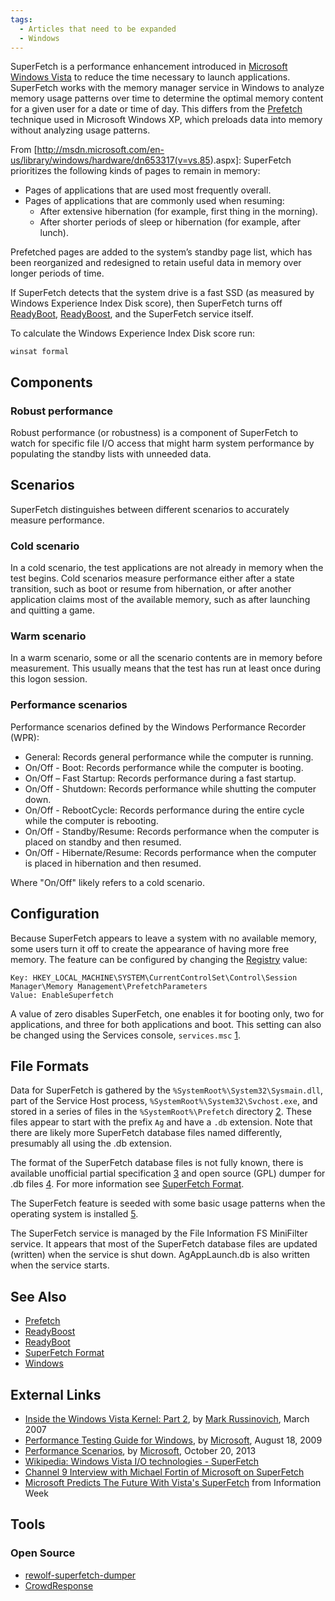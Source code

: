 ```yaml
---
tags:
  - Articles that need to be expanded
  - Windows
---
```

SuperFetch is a performance enhancement introduced in
[Microsoft](microsoft.md) [Windows Vista](windows.md) to
reduce the time necessary to launch applications. SuperFetch works with
the memory manager service in Windows to analyze memory usage patterns
over time to determine the optimal memory content for a given user for a
date or time of day. This differs from the
[Prefetch](prefetch.md) technique used in Microsoft Windows XP,
which preloads data into memory without analyzing usage patterns.

From
\[<http://msdn.microsoft.com/en-us/library/windows/hardware/dn653317(v=vs.85>).aspx\]:
SuperFetch prioritizes the following kinds of pages to remain in memory:

- Pages of applications that are used most frequently overall.
- Pages of applications that are commonly used when resuming:
  - After extensive hibernation (for example, first thing in the
    morning).
  - After shorter periods of sleep or hibernation (for example, after
    lunch).

Prefetched pages are added to the system’s standby page list, which has
been reorganized and redesigned to retain useful data in memory over
longer periods of time.

If SuperFetch detects that the system drive is a fast SSD (as measured
by Windows Experience Index Disk score), then SuperFetch turns off
[ReadyBoot](readyboot.md), [ReadyBoost](readyboost.md),
and the SuperFetch service itself.

To calculate the Windows Experience Index Disk score run:

    winsat formal

## Components

### Robust performance

Robust performance (or robustness) is a component of SuperFetch to watch
for specific file I/O access that might harm system performance by
populating the standby lists with unneeded data.

## Scenarios

SuperFetch distinguishes between different scenarios to accurately
measure performance.

### Cold scenario

In a cold scenario, the test applications are not already in memory when
the test begins. Cold scenarios measure performance either after a state
transition, such as boot or resume from hibernation, or after another
application claims most of the available memory, such as after launching
and quitting a game.

### Warm scenario

In a warm scenario, some or all the scenario contents are in memory
before measurement. This usually means that the test has run at least
once during this logon session.

### Performance scenarios

Performance scenarios defined by the Windows Performance Recorder (WPR):

- General: Records general performance while the computer is running.
- On/Off - Boot: Records performance while the computer is booting.
- On/Off – Fast Startup: Records performance during a fast startup.
- On/Off - Shutdown: Records performance while shutting the computer
  down.
- On/Off - RebootCycle: Records performance during the entire cycle
  while the computer is rebooting.
- On/Off - Standby/Resume: Records performance when the computer is
  placed on standby and then resumed.
- On/Off - Hibernate/Resume: Records performance when the computer is
  placed in hibernation and then resumed.

Where "On/Off" likely refers to a cold scenario.

## Configuration

Because SuperFetch appears to leave a system with no available memory, some
users turn it off to create the appearance of having more free memory. The
feature can be configured by changing the [Registry](windows_registry.md) value:

    Key: HKEY_LOCAL_MACHINE\SYSTEM\CurrentControlSet\Control\Session Manager\Memory Management\PrefetchParameters
    Value: EnableSuperfetch

A value of zero disables SuperFetch, one enables it for booting only,
two for applications, and three for both applications and boot. This
setting can also be changed using the Services console, `services.msc`
[1](http://tiredblogger.wordpress.com/2007/03/27/superfetch-not-so-super-for-gaming/).

## File Formats

Data for SuperFetch is gathered by the
`%SystemRoot%\System32\Sysmain.dll`, part of the Service Host process,
`%SystemRoot%\System32\Svchost.exe`, and stored in a series of files in
the `%SystemRoot%\Prefetch` directory
[2](http://www.microsoft.com/technet/technetmag/issues/2007/03/VistaKernel/).
These files appear to start with the prefix `Ag` and have a `.db`
extension. Note that there are likely more SuperFetch database files
named differently, presumably all using the .db extension.

The format of the SuperFetch database files is not fully known, there is
available unofficial partial specification
[3](http://blog.rewolf.pl/blog/?p=214) and open source (GPL) dumper for
.db files [4](http://code.google.com/p/rewolf-superfetch-dumper/). For
more information see [SuperFetch
Format](windows_superfetch_format.md).

The SuperFetch feature is seeded with some basic usage patterns when the
operating system is installed
[5](http://channel9.msdn.com/showpost.aspx?postid=242429).

The SuperFetch service is managed by the File Information FS MiniFilter
service. It appears that most of the SuperFetch database files are
updated (written) when the service is shut down. AgAppLaunch.db is also
written when the service starts.

## See Also

* [Prefetch](prefetch.md)
* [ReadyBoost](readyboost.md)
* [ReadyBoot](readyboot.md)
* [SuperFetch Format](windows_superfetch_format.md)
* [Windows](windows.md)

## External Links

* [Inside the Windows Vista Kernel: Part 2](http://technet.microsoft.com/en-us/magazine/2007.03.vistakernel.aspx),
  by [Mark Russinovich](mark_russinovich.md), March 2007
* [Performance Testing Guide for Windows](http://download.microsoft.com/download/7/E/7/7E7662CF-CBEA-470B-A97E-CE7CE0D98DC2/Win7Perf.docx),
  by [Microsoft](microsoft.md), August 18, 2009 
* [Performance Scenarios](http://msdn.microsoft.com/en-us/library/windows/hardware/hh162965.aspx),
  by [Microsoft](microsoft.md), October 20, 2013
* [Wikipedia: Windows Vista I/O technologies - SuperFetch](http://en.wikipedia.org/wiki/Windows_Vista_I/O_technologies#SuperFetch)
* [Channel 9 Interview with Michael Fortin of Microsoft on SuperFetch](http://channel9.msdn.com/showpost.aspx?postid=242429)
* [Microsoft Predicts The Future With Vista's SuperFetch](http://www.informationweek.com/news/showArticle.jhtml?articleID=196902178)
  from Information Week

## Tools

### Open Source

* [rewolf-superfetch-dumper](https://code.google.com/p/rewolf-superfetch-dumper/)
* [CrowdResponse](https://www.crowdstrike.com/resources/community-tools/crowdresponse/)
